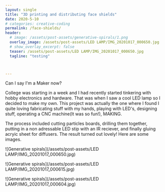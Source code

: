 ```yaml
---
layout: single
title: "3D printing and distributing face shields"
date: 2020-5-10
# categories: creative-coding
permalink: /face-shields/
header:
  # image: /assets/post-assets/generative-spirals/1.png
  overlay_image: /assets/post-assets/LED LAMP/IMG_20201017_000650.jpg
  # show_overlay_excerpt: false
  teaser: /assets/post-assets/LED LAMP/IMG_20201017_000650.jpg
  tagline: "testing"



---
```

Can I say I'm a Maker now?

College was starting in a week and I had recently started tinkering with hobby electronics and hardware. That was when I saw a cool LED lamp so I decided to make my own. This project was actually the one where I found I quite loving fabricating stuff with my hands, playing with LED's, designing stuff, operating a CNC machine(It was so fun!), MAKING.

The process included cutting particles boards, drilling them together, putting in a non adressable LED stip with an IR reciever, and finally gluing acryic sheet for diffusers. The result turned out lovely! Here are some images.

![Generative spirals](/assets/post-assets/LED LAMP/IMG_20201017_000650.jpg)


![Generative spirals](/assets/post-assets/LED LAMP/IMG_20201017_000615.jpg)


![Generative spirals](/assets/post-assets/LED LAMP/IMG_20201017_000604.jpg)


<!-- 
<video width="480" height="320" controls="controls">
  <source src="/assets/post-assets/generative-spirals/Screencast 2020-01-29 00:24:20.mp4" type="video/mp4">
</video>


<video width="480" height="320" controls="controls">
  <source src="/assets/post-assets/generative-spirals/Screencast 2020-01-29 00:25:10.mp4" type="video/mp4">
</video> -->
